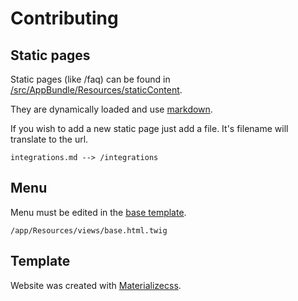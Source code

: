 # Contributing

## Static pages

Static pages (like /faq) can be found in [/src/AppBundle/Resources/staticContent](src/AppBundle/Resources/staticContent).

They are dynamically loaded and use [markdown](https://github.com/adam-p/markdown-here/wiki/Markdown-Cheatsheet).

If you wish to add a new static page just add a file. It's filename will translate to the url.

    integrations.md --> /integrations

## Menu

Menu must be edited in the [base template](app/Resources/views/base.html.twig).

    /app/Resources/views/base.html.twig

## Template

Website was created with [Materializecss](http://materializecss.com/).